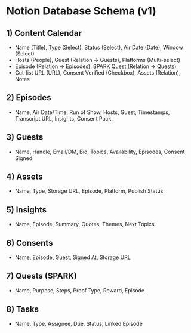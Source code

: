 # Notion Database Schema (v1)
## 1) Content Calendar
- Name (Title), Type (Select), Status (Select), Air Date (Date), Window (Select)
- Hosts (People), Guest (Relation → Guests), Platforms (Multi-select)
- Episode (Relation → Episodes), SPARK Quest (Relation → Quests)
- Cut-list URL (URL), Consent Verified (Checkbox), Assets (Relation), Notes
## 2) Episodes
- Name, Air Date/Time, Run of Show, Hosts, Guest, Timestamps, Transcript URL, Insights, Consent Pack
## 3) Guests
- Name, Handle, Email/DM, Bio, Topics, Availability, Episodes, Consent Signed
## 4) Assets
- Name, Type, Storage URL, Episode, Platform, Publish Status
## 5) Insights
- Name, Episode, Summary, Quotes, Themes, Next Topics
## 6) Consents
- Name, Episode, Guest, Signed At, Storage URL
## 7) Quests (SPARK)
- Name, Purpose, Steps, Proof Type, Reward, Episode
## 8) Tasks
- Name, Type, Assignee, Due, Status, Linked Episode
